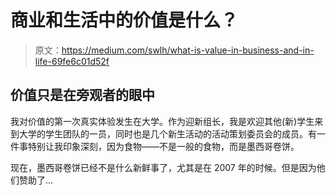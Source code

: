 # 商业和生活中的价值是什么？

> 原文：<https://medium.com/swlh/what-is-value-in-business-and-in-life-69fe6c01d52f>

## 价值只是在旁观者的眼中

我对价值的第一次真实体验发生在大学。作为迎新组长，我是欢迎其他(新)学生来到大学的学生团队的一员，同时也是几个新生活动的活动策划委员会的成员。有一件事特别让我印象深刻，因为食物——不是一般的食物，而是墨西哥卷饼。

现在，墨西哥卷饼已经不是什么新鲜事了，尤其是在 2007 年的时候。但是因为他们赞助了…